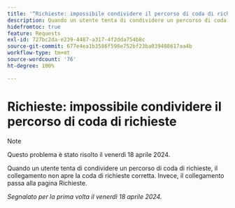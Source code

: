 ```yaml
---
title: '“Richieste: impossibile condividere il percorso di coda di richieste”'
description: Quando un utente tenta di condividere un percorso di coda di richieste, il collegamento non apre la coda di richieste corretta. Invece, il collegamento passa alla pagina Richieste.
hidefromtoc: true
feature: Requests
exl-id: 727bc2da-e239-4487-a317-4f2dda754b8c
source-git-commit: 677e4ea1b3586f598e752bf23ba039488617aa4b
workflow-type: tm+mt
source-wordcount: '76'
ht-degree: 100%

---
```


# Richieste: impossibile condividere il percorso di coda di richieste

>[!NOTE]
>
>Questo problema è stato risolto il venerdì 18 aprile 2024.

Quando un utente tenta di condividere un percorso di coda di richieste, il collegamento non apre la coda di richieste corretta. Invece, il collegamento passa alla pagina Richieste.

_Segnalato per la prima volta il venerdì 18 aprile 2024._
